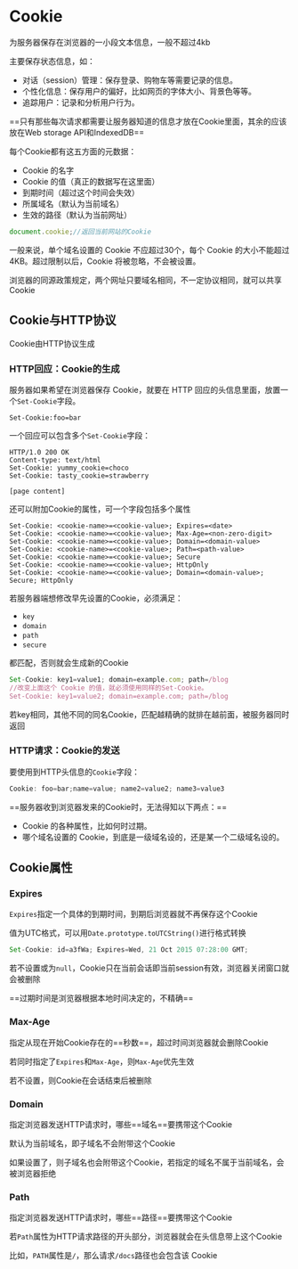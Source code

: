 # Cookie

为服务器保存在浏览器的一小段文本信息，一般不超过4kb

主要保存状态信息，如：

- 对话（session）管理：保存登录、购物车等需要记录的信息。
- 个性化信息：保存用户的偏好，比如网页的字体大小、背景色等等。
- 追踪用户：记录和分析用户行为。

==只有那些每次请求都需要让服务器知道的信息才放在Cookie里面，其余的应该放在Web storage API和IndexedDB==

每个Cookie都有这五方面的元数据：

- Cookie 的名字
- Cookie 的值（真正的数据写在这里面）
- 到期时间（超过这个时间会失效）
- 所属域名（默认为当前域名）
- 生效的路径（默认为当前网址）

```javascript
document.cookie;//返回当前网站的Cookie
```

一般来说，单个域名设置的 Cookie 不应超过30个，每个 Cookie 的大小不能超过4KB。超过限制以后，Cookie 将被忽略，不会被设置。

浏览器的同源政策规定，两个网址只要域名相同，不一定协议相同，就可以共享 Cookie

## Cookie与HTTP协议

Cookie由HTTP协议生成

### HTTP回应：Cookie的生成

服务器如果希望在浏览器保存 Cookie，就要在 HTTP 回应的头信息里面，放置一个`Set-Cookie`字段。

```php+HTML
Set-Cookie:foo=bar
```

一个回应可以包含多个`Set-Cookie`字段：

```php+HTML
HTTP/1.0 200 OK
Content-type: text/html
Set-Cookie: yummy_cookie=choco
Set-Cookie: tasty_cookie=strawberry

[page content]
```

还可以附加Cookie的属性，可一个字段包括多个属性

```php+HTML
Set-Cookie: <cookie-name>=<cookie-value>; Expires=<date>
Set-Cookie: <cookie-name>=<cookie-value>; Max-Age=<non-zero-digit>
Set-Cookie: <cookie-name>=<cookie-value>; Domain=<domain-value>
Set-Cookie: <cookie-name>=<cookie-value>; Path=<path-value>
Set-Cookie: <cookie-name>=<cookie-value>; Secure
Set-Cookie: <cookie-name>=<cookie-value>; HttpOnly
Set-Cookie: <cookie-name>=<cookie-value>; Domain=<domain-value>; Secure; HttpOnly
```

若服务器端想修改早先设置的Cookie，必须满足：

+ `key`
+ `domain`
+ `path`
+ `secure`

都匹配，否则就会生成新的Cookie

```javascript
Set-Cookie: key1=value1; domain=example.com; path=/blog
//改变上面这个 Cookie 的值，就必须使用同样的Set-Cookie。
Set-Cookie: key1=value2; domain=example.com; path=/blog
```

若key相同，其他不同的同名Cookie，匹配越精确的就排在越前面，被服务器同时返回

### HTTP请求：Cookie的发送

要使用到HTTP头信息的`Cookie`字段：

```javascript
Cookie: foo=bar;name=value; name2=value2; name3=value3
```

==服务器收到浏览器发来的Cookie时，无法得知以下两点：==

+ Cookie 的各种属性，比如何时过期。
+ 哪个域名设置的 Cookie，到底是一级域名设的，还是某一个二级域名设的。

## Cookie属性

### Expires

`Expires`指定一个具体的到期时间，到期后浏览器就不再保存这个Cookie

值为UTC格式，可以用`Date.prototype.toUTCString()`进行格式转换

```javascript
Set-Cookie: id=a3fWa; Expires=Wed, 21 Oct 2015 07:28:00 GMT;
```

若不设置或为`null`，Cookie只在当前会话即当前session有效，浏览器关闭窗口就会被删除

==过期时间是浏览器根据本地时间决定的，不精确==

### Max-Age

指定从现在开始Cookie存在的==秒数==，超过时间浏览器就会删除Cookie

若同时指定了`Expires`和`Max-Age`，则`Max-Age`优先生效

若不设置，则Cookie在会话结束后被删除

### Domain

指定浏览器发送HTTP请求时，哪些==域名==要携带这个Cookie

默认为当前域名，即子域名不会附带这个Cookie

如果设置了，则子域名也会附带这个Cookie，若指定的域名不属于当前域名，会被浏览器拒绝

### Path

指定浏览器发送HTTP请求时，哪些==路径==要携带这个Cookie

若`Path`属性为HTTP请求路径的开头部分，浏览器就会在头信息带上这个Cookie

比如，`PATH`属性是`/`，那么请求`/docs`路径也会包含该 Cookie











